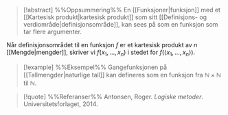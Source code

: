 
> [!abstract] %%Oppsummering%%
> En [[Funksjoner|funksjon]] med et [[Kartesisk produkt|kartesisk produkt]] som sitt [[Definisjons- og verdiområde|definisjonsområde]], kan sees på som en funksjon som tar flere argumenter.

Når definisjonsområdet til en funksjon $f$ er et kartesisk produkt av $n$ [[Mengde|mengder]], skriver vi $f(x_1,\ldots,x_n)$ i stedet for $f(\langle x_1,\ldots,x_n\rangle)$.

> [!example] %%Eksempel%%
> Gangefunksjonen på [[Tallmengder|naturlige tall]] kan defineres som en funksjon fra $\mathbb{N}\times\mathbb{N}$ til $\mathbb{N}$.

> [!quote] %%Referanser%%
Antonsen, Roger. *Logiske metoder*. Universitetsforlaget, 2014.